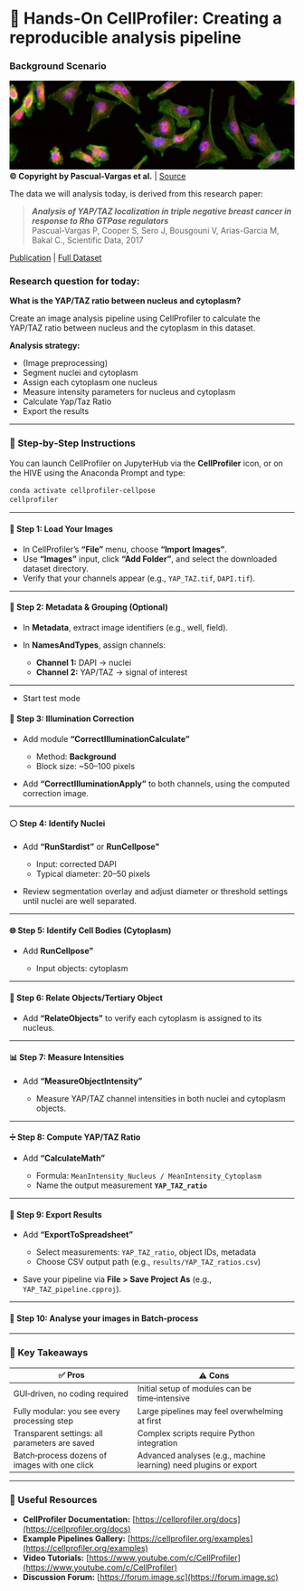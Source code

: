 # 🧪 **Hands-On CellProfiler: Creating a reproducible analysis pipeline**

### **Background Scenario**
![ImageData](vargas_image.jpg)
**© Copyright by Pascual-Vargas et al.** |
[Source](https://idr.openmicroscopy.org/webclient/img_detail/2874783/?well=1246992)

The data we will analysis today, is derived from this research paper: 

>***Analysis of YAP/TAZ localization in triple negative breast cancer in response to Rho GTPase regulators*** <br>
Pascual-Vargas P, Cooper S, Sero J, Bousgouni V, Arias-Garcia M, Bakal C., Scientific Data, 2017

[Publication](https://pmc.ncbi.nlm.nih.gov/articles/PMC5332010/) | [Full Dataset](https://idr.openmicroscopy.org/webclient/?show=screen-1651)


### Research question for today:

**What is the YAP/TAZ ratio between nucleus and cytoplasm?**

Create an image analysis pipeline using CellProfiler to calculate the 
YAP/TAZ ratio between nucleus and the cytoplasm in this dataset.


**Analysis strategy:**

- (Image preprocessing)
- Segment nuclei and cytoplasm
- Assign each cytoplasm one nucleus
- Measure intensity parameters for nucleus and cytoplasm
- Calculate Yap/Taz Ratio
- Export the results


---

### 🧭 Step‑by‑Step Instructions

You can launch CellProfiler on JupyterHub via the **CellProfiler** icon, or on the HIVE using the Anaconda Prompt and type:

```bash
conda activate cellprofiler-cellpose
cellprofiler
```

---

#### 📂 Step 1: Load Your Images

* In CellProfiler’s **“File”** menu, choose **“Import Images”**.
* Use **“Images”** input, click **“Add Folder”**, and select the downloaded dataset directory.
* Verify that your channels appear (e.g., `YAP_TAZ.tif`, `DAPI.tif`).

---

#### 🔖 Step 2: Metadata & Grouping (Optional)

* In **Metadata**, extract image identifiers (e.g., well, field).
* In **NamesAndTypes**, assign channels:

  * **Channel 1:** DAPI → nuclei
  * **Channel 2:** YAP/TAZ → signal of interest

---
- Start test mode

#### 🧹 Step 3: Illumination Correction

* Add module **“CorrectIlluminationCalculate”**

  * Method: **Background**
  * Block size: \~50–100 pixels
* Add **“CorrectIlluminationApply”** to both channels, using the computed correction image.

---

#### ⚪ Step 4: Identify Nuclei

* Add **“RunStardist”** or **RunCellpose"**

  * Input: corrected DAPI
  * Typical diameter: 20–50 pixels
* Review segmentation overlay and adjust diameter or threshold settings until nuclei are well separated.

---

#### 🌐 Step 5: Identify Cell Bodies (Cytoplasm)

* Add **RunCellpose"**

  * Input objects: cytoplasm

---

#### 🔗 Step 6: Relate Objects/Tertiary Object

* Add **“RelateObjects”** to verify each cytoplasm is assigned to its nucleus.

---

#### 📊 Step 7: Measure Intensities

* Add **“MeasureObjectIntensity”**

  * Measure YAP/TAZ channel intensities in both nuclei and cytoplasm objects.

---

#### ➗ Step 8: Compute YAP/TAZ Ratio

* Add **“CalculateMath”**

  * Formula: `MeanIntensity_Nucleus / MeanIntensity_Cytoplasm`
  * Name the output measurement **`YAP_TAZ_ratio`**

---

#### 💾 Step 9: Export Results

* Add **“ExportToSpreadsheet”**

  * Select measurements: `YAP_TAZ_ratio`, object IDs, metadata
  * Choose CSV output path (e.g., `results/YAP_TAZ_ratios.csv`)
* Save your pipeline via **File > Save Project As** (e.g., `YAP_TAZ_pipeline.cpproj`).


---

#### 🔄 Step 10: Analyse your images in Batch‑process

---

### 📌 Key Takeaways

| ✅ Pros                                         | ⚠️ Cons                                                           |
| ---------------------------------------------- | ----------------------------------------------------------------- |
| GUI‑driven, no coding required                 | Initial setup of modules can be time‑intensive                    |
| Fully modular: you see every processing step   | Large pipelines may feel overwhelming at first                    |
| Transparent settings: all parameters are saved | Complex scripts require Python integration                        |
| Batch‑process dozens of images with one click  | Advanced analyses (e.g., machine learning) need plugins or export |

---

### 🔗 Useful Resources

* **CellProfiler Documentation:** [https://cellprofiler.org/docs](https://cellprofiler.org/docs)
* **Example Pipelines Gallery:** [https://cellprofiler.org/examples](https://cellprofiler.org/examples)
* **Video Tutorials:** [https://www.youtube.com/c/CellProfiler](https://www.youtube.com/c/CellProfiler)
* **Discussion Forum:** [https://forum.image.sc](https://forum.image.sc)